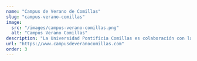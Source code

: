 ```yaml
---
name: "Campus de Verano de Comillas"
slug: "campus-verano-comillas"
image:
  src: "/images/campus-verano-comillas.png"
  alt: "Campus Verano Comillas"
description: "La Universidad Pontificia Comillas es colaboración con la Fundación Salvador Soler organizan los Campus de Verano. Más de 10.000 jóvenes como tú ya han participado en ediciones anteriores. ¿A qué esperas para apuntarte?"
url: "https://www.campusdeveranocomillas.com"
order: 3
---
```

